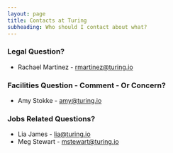 ```yaml
---
layout: page
title: Contacts at Turing
subheading: Who should I contact about what?
---
```


### Legal Question?

* Rachael Martinez - rmartinez@turing.io

### Facilities Question - Comment - Or Concern?

* Amy Stokke - amy@turing.io

### Jobs Related Questions?

* Lia James - lia@turing.io
* Meg Stewart - mstewart@turing.io
